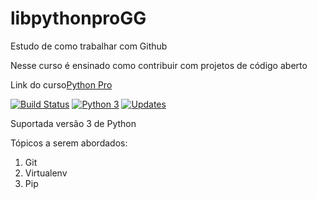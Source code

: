 # libpythonproGG
Estudo de como trabalhar com Github

Nesse curso é ensinado como contribuir com projetos de código aberto

Link do curso[Python Pro](https://www.python.pro.br/)

[![Build Status](https://travis-ci.com/ggferreira/libpythonproGG.svg?branch=main)](https://travis-ci.com/ggferreira/libpythonproGG)
[![Python 3](https://pyup.io/repos/github/ggferreira/libpythonproGG/python-3-shield.svg)](https://pyup.io/repos/github/ggferreira/libpythonproGG/)
[![Updates](https://pyup.io/repos/github/ggferreira/libpythonproGG/shield.svg)](https://pyup.io/repos/github/ggferreira/libpythonproGG/)



Suportada versão 3 de Python

Tópicos a serem abordados:
 1. Git
 2. Virtualenv
 3. Pip 